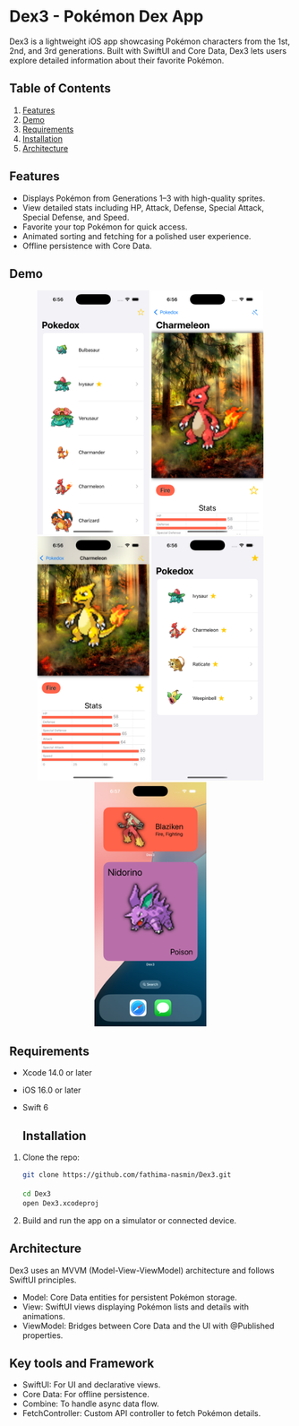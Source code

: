 # Dex3 - Pokémon Dex App

Dex3 is a lightweight iOS app showcasing Pokémon characters from the 1st, 2nd, and 3rd generations. Built with SwiftUI and Core Data, Dex3 lets users explore detailed information about their favorite Pokémon.

## Table of Contents
1. [Features](#features)
2. [Demo](#demo)
3. [Requirements](#requirements)
4. [Installation](#installation)
5.  [Architecture](#architecture) 


## Features
- Displays Pokémon from Generations 1–3 with high-quality sprites.
- View detailed stats including HP, Attack, Defense, Special Attack, Special Defense, and Speed.
- Favorite your top Pokémon for quick access.
- Animated sorting and fetching for a polished user experience.
- Offline persistence with Core Data.

## Demo
<p align="center">
  <img src="AppScreenshots/Dex3HomeScreen.png" width="200" />
  <img src="AppScreenshots/Dex3DetailScreen.png" width="200" />
  <img src="AppScreenshots/Dex3SwiftCharts.png" width="200" />
  <img src="AppScreenshots/Dex3Favorites.png" width="200" />
  <img src="AppScreenshots/Dex3Widgets.png" width="200" />
</p>




## Requirements
- Xcode 14.0 or later
- iOS 16.0 or later
- Swift 6

  ## Installation

1. Clone the repo:
   ```bash
   git clone https://github.com/fathima-nasmin/Dex3.git

   cd Dex3  
   open Dex3.xcodeproj

2. Build and run the app on a simulator or connected device.

## Architecture
Dex3 uses an MVVM (Model-View-ViewModel) architecture and follows SwiftUI principles.

- Model: Core Data entities for persistent Pokémon storage.
- View: SwiftUI views displaying Pokémon lists and details with animations.
- ViewModel: Bridges between Core Data and the UI with @Published properties.

## Key tools and Framework

- SwiftUI: For UI and declarative views.
- Core Data: For offline persistence.
- Combine: To handle async data flow.
- FetchController: Custom API controller to fetch Pokémon details.
